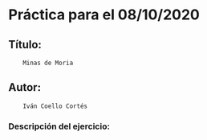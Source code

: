 # Práctica para el 08/10/2020

## Título:
        Minas de Moria

## Autor:
        Iván Coello Cortés

### Descripción del ejercicio:
